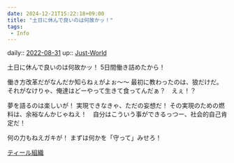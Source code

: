 ```yaml
---
date: 2024-12-21T15:22:18+09:00
title: "土日に休んで良いのは何故かッ！"
tags:
 - Info
---
```


daily:: [2022-08-31](Daily_Note/2022-08-31.md)
up:: [Just-World](../Bar/Novel/Just-World/Just-World.md)

土日に休んで良いのは何故かッ！
5日間働き詰めたから！

働き方改革だがなんだか知らねぇがよぉ〜〜
最初に教わったのは、狼だけだ。
それがなけりゃ、俺達はどーやって生きて食ってんだぁ？　えぇ！？

夢を語るのは楽しいが！
実現できなきゃ、ただの妄想だ！
その実現のための燃料は、余裕なんかじゃねえ！　自分はこういう事ができるっつー、社会的自己肯定だ！

何の力もねえガキが！
まずは何かを「守って」みせろ！

[ティール組織](ティール組織.md)